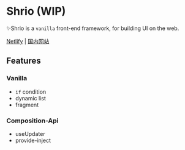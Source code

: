 # Shrio (WIP)

✨Shrio is a `vanilla` front-end framework, for building UI on the web.

[Netlify](https://clever-rosalind-9cee08.netlify.app/) | [国内网站](https://shrio-8gz68v9mba15d6fa-1259330986.ap-shanghai.app.tcloudbase.com/)

## Features

### Vanilla

- `if` condition
- dynamic list
- fragment

### Composition-Api

- useUpdater
- provide-inject
